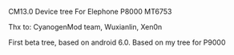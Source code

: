 CM13.0 Device tree For Elephone P8000 MT6753

Thx to: CyanogenMod team, Wuxianlin, Xen0n

First beta tree, based on android 6.0. Based on my tree for P9000